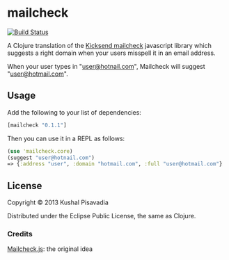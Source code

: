 # mailcheck

[![Build Status](https://travis-ci.org/KushalP/mailcheck-clj.png?branch=master)](https://travis-ci.org/KushalP/mailcheck-clj)

A Clojure translation of the
[Kicksend mailcheck](https://github.com/Kicksend/mailcheck) javascript
library which suggests a right domain when your users misspell it in
an email address.

When your user types in "user@hotnail.com", Mailcheck will suggest "user@hotmail.com".

## Usage

Add the following to your list of dependencies:

```clojure
[mailcheck "0.1.1"]
```

Then you can use it in a REPL as follows:

```clojure
(use 'mailcheck.core)
(suggest "user@hotnail.com")
=> {:address "user", :domain "hotmail.com", :full "user@hotmail.com"}
```

## License

Copyright © 2013 Kushal Pisavadia

Distributed under the Eclipse Public License, the same as Clojure.

### Credits

[Mailcheck.js](https://github.com/Kicksend/mailcheck): the original idea
